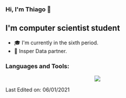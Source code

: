 ### Hi, I'm Thiago 👋

<!--
**chiphuyen/chiphuyen** is a ✨ _special_ ✨ repository because its `README.md` (this file) appears on your GitHub profile.
-->

## I'm computer scientist student

- 🎓 I'm currently in the sixth period.
- 📝 Insper Data partner.

<h3 align="left">Languages and Tools:</h3>
<p align="center">
  <a href="https://skillicons.dev">
    <img src="https://skillicons.dev/icons?i=py,react,js,html,css,c,django,docker,eclipse,fastapi,flask,git,java,linux,mysql,nodejs,openstack,regex,tensorflow,aws" />
  </a>
</p>


Last Edited on: 06/01/2021
